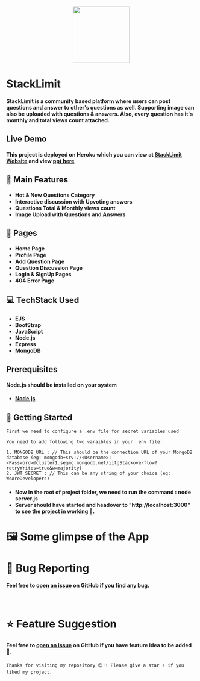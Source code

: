 <br />
<p align="center"><img src="./assets/StackLimit.png" height="150"></p>

# StackLimit
#### StackLimit is a community based platform where users can post questions and answer to other's questions as well. Supporting image can also be uploaded with questions & answers. Also, every question has it's monthly and total views count attached.

## Live Demo
#### This project is deployed on Heroku which you can view at [StackLimit Website](https://stacklimit.herokuapp.com/) and view [ppt here](https://www.canva.com/design/DAFF49-0bHk/aEyEdeepZc3-sbK5RlnjVw/view?utm_content=DAFF49-0bHk&utm_campaign=designshare&utm_medium=link&utm_source=viewer)

## 🧩 Main Features
#### <ul><li>Hot & New Questions Category</li><li>Interactive discussion with Upvoting answers</li><li>Questions Total & Monthly views count</li><li>Image Upload with Questions and Answers</li></ul>

## 📖 Pages
#### <ul><li>Home Page</li><li>Profile Page</li><li>Add Question Page</li><li>Question Discussion Page</li><li>Login & SignUp Pages</li><li>404 Error Page</li></ul>

## 💻 TechStack Used
#### <ul><li>EJS</li><li>BootStrap</li><li>JavaScript</li><li>Node.js</li><li>Express</li><li>MongoDB</li></ul>

## Prerequisites
#### Node.js should be installed on your system
#### <ul><li>[Node.js](https://nodejs.org/en/)</li></ul>

## 🎪 Getting Started
```
First we need to configure a .env file for secret variables used

You need to add following two varaibles in your .env file:

1. MONGODB_URL : // This should be the connection URL of your MongoDB database (eg: mongodb+srv://<Username>:<Password>@cluster1.segmc.mongodb.net/iitgStackoverflow?retryWrites=true&w=majority)
2. JWT_SECRET : // This can be any string of your choice (eg: WeAreDevelopers)
```
#### <ul><li>Now in the root of project folder, we need to run the command : node server.js</li><li>Server should have started and headover to "http://localhost:3000" to see the project in working 🙌.</li></ul>

# 🖼️ Some glimpse of the App

# 🐛 Bug Reporting
#### Feel free to [open an issue](https://github.com/Kunalpal215/stacklimit-community-QnA-platform/issues) on GitHub if you find any bug.

<br />

# ⭐ Feature Suggestion
#### Feel free to [open an issue](https://github.com/Kunalpal215/stacklimit-community-QnA-platform/issues) on GitHub if you have feature idea to be added 🙌.

```
Thanks for visiting my repository 😊!! Please give a star ⭐ if you liked my project.
```